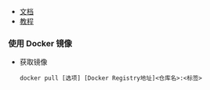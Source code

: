 
- [文档](https://docs.docker.com/)
- [教程](https://yeasy.gitbooks.io/docker_practice/content/introduction/why.html)


### 使用 Docker 镜像

- 获取镜像

      docker pull [选项] [Docker Registry地址]<仓库名>:<标签>
